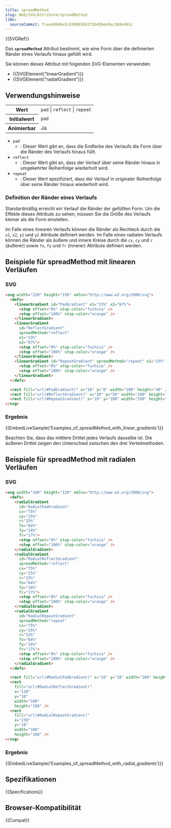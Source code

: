 ```yaml
---
title: spreadMethod
slug: Web/SVG/Attribute/spreadMethod
l10n:
  sourceCommit: fceea994be5c930065bb1f2b45bee9ac38de491c
---
```


{{SVGRef}}

Das **`spreadMethod`** Attribut bestimmt, wie eine Form über die definierten Ränder eines Verlaufs hinaus gefüllt wird.

Sie können dieses Attribut mit folgenden SVG-Elementen verwenden:

- {{SVGElement("linearGradient")}}
- {{SVGElement("radialGradient")}}

## Verwendungshinweise

<table class="properties">
  <tbody>
    <tr>
      <th scope="row">Wert</th>
      <td><code>pad</code> | <code>reflect</code> | <code>repeat</code></td>
    </tr>
    <tr>
      <th scope="row">Initialwert</th>
      <td><code>pad</code></td>
    </tr>
    <tr>
      <th scope="row">Animierbar</th>
      <td>Ja</td>
    </tr>
  </tbody>
</table>

- `pad`
  - : Dieser Wert gibt an, dass die Endfarbe des Verlaufs die Form über die Ränder des Verlaufs hinaus füllt.
- `reflect`
  - : Dieser Wert gibt an, dass der Verlauf über seine Ränder hinaus in umgekehrter Reihenfolge wiederholt wird.
- `repeat`
  - : Dieser Wert spezifiziert, dass der Verlauf in originaler Reihenfolge über seine Ränder hinaus wiederholt wird.

### Definition der Ränder eines Verlaufs

Standardmäßig erreicht ein Verlauf die Ränder der gefüllten Form. Um die Effekte dieses Attributs zu sehen, müssen Sie die Größe des Verlaufs kleiner als die Form einstellen.

Im Falle eines linearen Verlaufs können die Ränder als Rechteck durch die `x1`, `x2`, `y1` und `y2` Attribute definiert werden. Im Falle eines radialen Verlaufs können die Ränder als äußere und innere Kreise durch die `cx`, `cy` und `r` (äußerer) sowie `fx`, `fy` und `fr` (innerer) Attribute definiert werden.

## Beispiele für spreadMethod mit linearen Verläufen

### SVG

```html
<svg width="220" height="150" xmlns="http://www.w3.org/2000/svg">
  <defs>
    <linearGradient id="PadGradient" x1="33%" x2="67%">
      <stop offset="0%" stop-color="fuchsia" />
      <stop offset="100%" stop-color="orange" />
    </linearGradient>
    <linearGradient
      id="ReflectGradient"
      spreadMethod="reflect"
      x1="33%"
      x2="67%">
      <stop offset="0%" stop-color="fuchsia" />
      <stop offset="100%" stop-color="orange" />
    </linearGradient>
    <linearGradient id="RepeatGradient" spreadMethod="repeat" x1="33%" x2="67%">
      <stop offset="0%" stop-color="fuchsia" />
      <stop offset="100%" stop-color="orange" />
    </linearGradient>
  </defs>

  <rect fill="url(#PadGradient)" x="10" y="0" width="200" height="40" />
  <rect fill="url(#ReflectGradient)" x="10" y="50" width="200" height="40" />
  <rect fill="url(#RepeatGradient)" x="10" y="100" width="200" height="40" />
</svg>
```

### Ergebnis

{{EmbedLiveSample('Examples_of_spreadMethod_with_linear_gradients')}}

Beachten Sie, dass das mittlere Drittel jedes Verlaufs dasselbe ist. Die äußeren Drittel zeigen den Unterschied zwischen den drei Verteilmethoden.

## Beispiele für spreadMethod mit radialen Verläufen

### SVG

```html
<svg width="340" height="120" xmlns="http://www.w3.org/2000/svg">
  <defs>
    <radialGradient
      id="RadialPadGradient"
      cx="75%"
      cy="25%"
      r="33%"
      fx="64%"
      fy="18%"
      fr="17%">
      <stop offset="0%" stop-color="fuchsia" />
      <stop offset="100%" stop-color="orange" />
    </radialGradient>
    <radialGradient
      id="RadialReflectGradient"
      spreadMethod="reflect"
      cx="75%"
      cy="25%"
      r="33%"
      fx="64%"
      fy="18%"
      fr="17%">
      <stop offset="0%" stop-color="fuchsia" />
      <stop offset="100%" stop-color="orange" />
    </radialGradient>
    <radialGradient
      id="RadialRepeatGradient"
      spreadMethod="repeat"
      cx="75%"
      cy="25%"
      r="33%"
      fx="64%"
      fy="18%"
      fr="17%">
      <stop offset="0%" stop-color="fuchsia" />
      <stop offset="100%" stop-color="orange" />
    </radialGradient>
  </defs>

  <rect fill="url(#RadialPadGradient)" x="10" y="10" width="100" height="100" />
  <rect
    fill="url(#RadialReflectGradient)"
    x="120"
    y="10"
    width="100"
    height="100" />
  <rect
    fill="url(#RadialRepeatGradient)"
    x="230"
    y="10"
    width="100"
    height="100" />
</svg>
```

### Ergebnis

{{EmbedLiveSample('Examples_of_spreadMethod_with_radial_gradients')}}

## Spezifikationen

{{Specifications}}

## Browser-Kompatibilität

{{Compat}}
